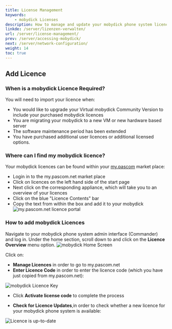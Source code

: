 ```yaml
---
title: License Management
keywords:
    - mobydick Licenses
description: How to manage and update your mobydick phone system licences
linkde: /server/lizenzen-verwalten/
url: /server/license-management/
prev: /server/accessing-mobydick/
next: /server/network-configuration/
weight: 14
toc: true
---
```


## Add Licence

### When is a mobydick Licence Required?
You will need to import your licence when:

* You would like to upgrade your Virtual mobydick Community Version to include your purchased mobydick licences
* You are migrating your mobydick to a new VM or new hardware based server
* The software maintenance period has been extended
* You have purchased additional user licences or additional licensed options.

### Where can I find my mobydick licence?
Your mobydick licences can be found within your [my.pascom](https://my.pascom.net/ "my.pascom.net licence portal") market place:

* Login in to the my.pascom.net market place
* Click on licences on the left hand side of the start page
* Next click on the corresponding appliance, which will take you to an overview of your licences
* Click on the blue "Licence Contents" bar
* Copy the text from within the box and add it to your mobydick
![my.pascom.net licence portal](../../images/licence_overview.png?width=80% "mobydick licence key in my.pascom.net")


### How to add mobydick Licences
Navigate to your mobydick phone system admin interface (Commander) and log in. Under the home section, scroll down to and click on the **Licence Overview** menu option.
![mobydick Home Screen](../../images/licence_mobydick.png?width=80% "mobydick Licence Overview")

Click on:

* **Manage Licences** in order to go to my.pascom.net
* **Enter Licence Code** in order to enter the licence code (which you have just copied from my.pascom.net):

![mobydick Licence Key](../../images/mobydick_licencecode.png?width=80% "Add mobydick licence key")
* Click **Activate license code** to complete the process

* **Check for Licence Updates**,in order to check whether a new licence for your mobydick phone system is available:

![Licence is up-to-date](../../images/licence_check.png?width=80% "Licence successfully updated")
